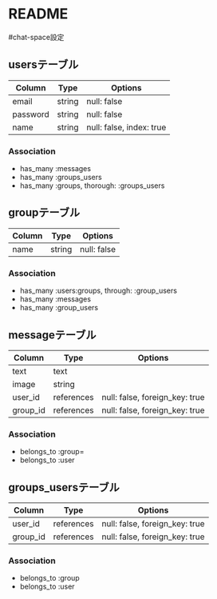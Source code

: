 # README
#chat-space設定
## usersテーブル
|Column|Type|Options|
|------|----|-------|
|email|string|null: false|
|password|string|null: false|
|name|string|null: false, index: true|
### Association
- has_many :messages
- has_many :groups_users
- has_many :groups, thorough: :groups_users

## groupテーブル
|Column|Type|Options|
|------|----|-------|
|name|string|null: false|
### Association
- has_many :users:groups, through: :group_users
- has_many :messages
- has_many :group_users



## messageテーブル
|Column|Type|Options|
|------|----|-------|
|text|text|
|image|string|
|user_id|references|null: false, foreign_key: true|
|group_id|references|null: false, foreign_key: true|

### Association
- belongs_to :group=
- belongs_to :user



## groups_usersテーブル

|Column|Type|Options|
|------|----|-------|
|user_id|references|null: false, foreign_key: true|
|group_id|references|null: false, foreign_key: true|

### Association
- belongs_to :group
- belongs_to :user
